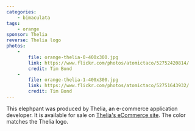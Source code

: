 ```yaml
---
categories:
    - bimaculata
tags:
    - orange
sponsor: Thelia
reverse: Thelia logo
photos:
    -
        file: orange-thelia-0-400x300.jpg
        link: https://www.flickr.com/photos/atomictaco/52752420814/
        credit: Tim Bond
    -
        file: orange-thelia-1-400x300.jpg
        link: https://www.flickr.com/photos/atomictaco/52751643932/
        credit: Tim Bond
---
```


This elephpant was produced by Thelia, an e-commerce application developer.  It is available for sale on [Thelia's eCommerce site](https://thelia.net/thelia-elephpant.html).  The color matches the Thelia logo.
